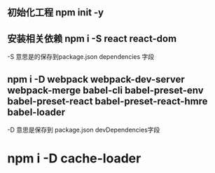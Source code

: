 
## 初始化工程 npm init -y
## 安装相关依赖   npm i -S react react-dom 
 -S 意思是的保存到package.json dependencies 字段
## npm i -D webpack webpack-dev-server webpack-merge babel-cli babel-preset-env babel-preset-react babel-preset-react-hmre babel-loader 
 -D 意思是保存到 package.json devDependencies字段

 # npm i -D cache-loader 
